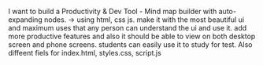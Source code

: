I want to build a Productivity & Dev Tool - Mind map builder with auto-expanding nodes. -> using html, css js. make it with the most beautiful ui and maximum uses that any person can understand the ui and use it. add more productive features and also it should be able to view on both desktop screen and phone screens. students can easily use it to study for test. Also diffeent fiels for index.html, styles.css, script.js